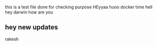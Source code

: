 this is a test file done for checking purpose
HEyyaa huoo
docker time
hell
hey darwin how are you

## hey new updates
rakesh
